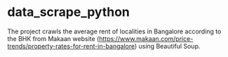 # data_scrape_python

The project crawls the average rent of localities in Bangalore according to the BHK from Makaan website (https://www.makaan.com/price-trends/property-rates-for-rent-in-bangalore) using Beautiful Soup.
